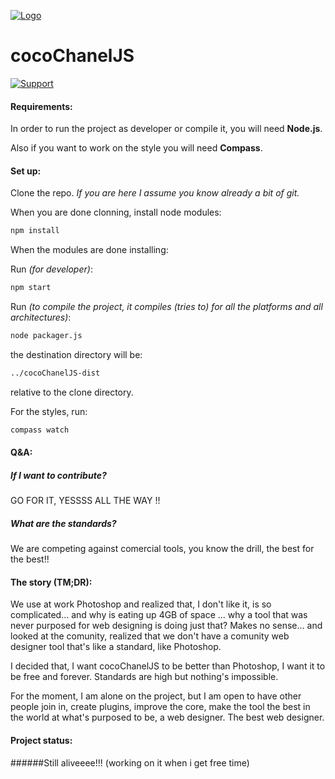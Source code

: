 [![Logo](https://github.com/rokyed/cocoChanelJS/blob/master/app/resources/logo/inkscape-ccjs-logo-256.png)](https://github.com/rokyed/cocoChanelJS)
# cocoChanelJS

[![Support](https://supporter.60devs.com/api/b/458567f23de2355cbd6f551a6637e702)](https://supporter.60devs.com/give/458567f23de2355cbd6f551a6637e702)

#### Requirements:
In order to run the project as developer or compile it, you will need **Node.js**.

Also if you want to work on the style you will need **Compass**.

#### Set up: 

Clone the repo. *If you are here I assume you know already a bit of git.*

When you are done clonning, install node modules:
```bash
npm install
```

When the modules are done installing:

Run *(for developer)*: 
```bash
npm start
```

Run *(to compile the project, it compiles (tries to) for all the platforms and all architectures)*:
```bash
node packager.js
```
the destination directory will be: 
```bash
../cocoChanelJS-dist
```
relative to the clone directory.


For the styles, run: 
```bash
compass watch
```

#### Q&A:
##### If I want to contribute? 
GO FOR IT, YESSSS ALL THE WAY !! 

##### What are the standards?
We are competing against comercial tools, you know the drill, the best for the best!!

#### The story (TM;DR):
We use at work Photoshop and realized that, I don't like it, is so complicated... and why is eating up 4GB of space ...
why a tool that was never purposed for web designing is doing just that? Makes no sense... and looked at the comunity, realized that we don't have a comunity web designer tool that's like a standard, like Photoshop.

I decided that, I want cocoChanelJS to be better than Photoshop, I want it to be free and forever. Standards are high but nothing's impossible.

For the moment, I am alone on the project, but I am open to have other people join in, create plugins, improve the core, make the tool the best in the world at what's purposed to be, a web designer. The best web designer.

#### Project status:
######Still aliveeee!!!  (working on it when i get free time)

